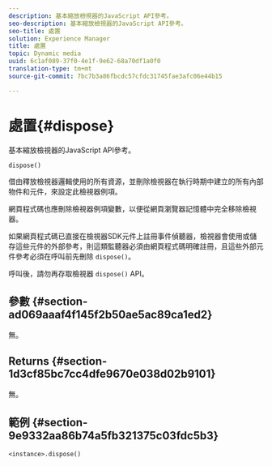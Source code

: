 ```yaml
---
description: 基本縮放檢視器的JavaScript API參考。
seo-description: 基本縮放檢視器的JavaScript API參考。
seo-title: 處置
solution: Experience Manager
title: 處置
topic: Dynamic media
uuid: 6c1af089-37f0-4e1f-9e62-68a70df1a0f0
translation-type: tm+mt
source-git-commit: 7bc7b3a86fbcdc57cfdc31745fae3afc06e44b15

---
```



# 處置{#dispose}

基本縮放檢視器的JavaScript API參考。

`dispose()`

借由釋放檢視器邏輯使用的所有資源，並刪除檢視器在執行時期中建立的所有內部物件和元件，來設定此檢視器例項。

網頁程式碼也應刪除檢視器例項變數，以便從網頁瀏覽器記憶體中完全移除檢視器。

如果網頁程式碼已直接在檢視器SDK元件上註冊事件偵聽器，檢視器會使用或儲存這些元件的外部參考，則這類監聽器必須由網頁程式碼明確註冊，且這些外部元件參考必須在呼叫前先刪除 `dispose()`。

呼叫後，請勿再存取檢視器 `dispose()` API。

## 參數 {#section-ad069aaaf4f145f2b50ae5ac89ca1ed2}

無。

## Returns {#section-1d3cf85bc7cc4dfe9670e038d02b9101}

無。

## 範例 {#section-9e9332aa86b74a5fb321375c03fdc5b3}

```
<instance>.dispose()
```

